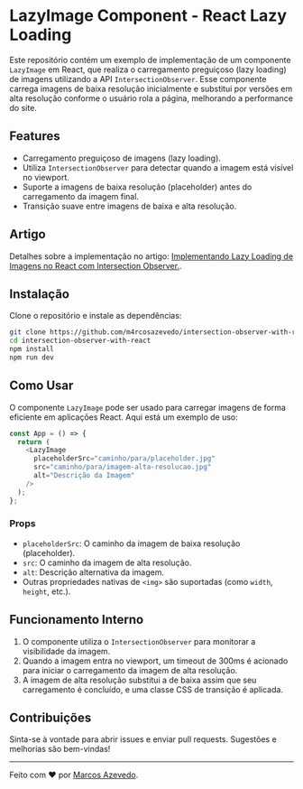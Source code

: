 # LazyImage Component - React Lazy Loading

Este repositório contém um exemplo de implementação de um componente `LazyImage` em React, que realiza o carregamento preguiçoso (lazy loading) de imagens utilizando a API `IntersectionObserver`. Esse componente carrega imagens de baixa resolução inicialmente e substitui por versões em alta resolução conforme o usuário rola a página, melhorando a performance do site.

## Features

- Carregamento preguiçoso de imagens (lazy loading).
- Utiliza `IntersectionObserver` para detectar quando a imagem está visível no viewport.
- Suporte a imagens de baixa resolução (placeholder) antes do carregamento da imagem final.
- Transição suave entre imagens de baixa e alta resolução.

## Artigo
Detalhes sobre a implementação no artigo: [Implementando Lazy Loading de Imagens no React com Intersection Observer.](https://medium.com/@m4rcos.azevedo/implementando-lazy-loading-de-imagens-no-react-com-intersection-observer-35ee9fe1ae82).

## Instalação

Clone o repositório e instale as dependências:

```bash
git clone https://github.com/m4rcosazevedo/intersection-observer-with-react.git
cd intersection-observer-with-react
npm install
npm run dev
```

## Como Usar

O componente `LazyImage` pode ser usado para carregar imagens de forma eficiente em aplicações React. Aqui está um exemplo de uso:

```typescript
const App = () => {
  return (
    <LazyImage
      placeholderSrc="caminho/para/placeholder.jpg"
      src="caminho/para/imagem-alta-resolucao.jpg"
      alt="Descrição da Imagem"
    />
  );
};
```

### Props

- `placeholderSrc`: O caminho da imagem de baixa resolução (placeholder).
- `src`: O caminho da imagem de alta resolução.
- `alt`: Descrição alternativa da imagem.
- Outras propriedades nativas de `<img>` são suportadas (como `width`, `height`, etc.).

## Funcionamento Interno

1. O componente utiliza o `IntersectionObserver` para monitorar a visibilidade da imagem.
2. Quando a imagem entra no viewport, um timeout de 300ms é acionado para iniciar o carregamento da imagem de alta resolução.
3. A imagem de alta resolução substitui a de baixa assim que seu carregamento é concluído, e uma classe CSS de transição é aplicada.

## Contribuições

Sinta-se à vontade para abrir issues e enviar pull requests. Sugestões e melhorias são bem-vindas!

---

Feito com ❤️ por [Marcos Azevedo](https://github.com/m4rcosazevedo).